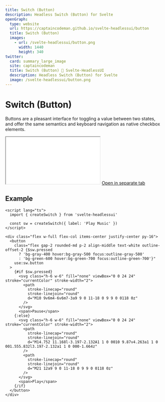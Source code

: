 ```yaml
---
title: Switch (Button)
description: Headless Switch (Button) for Svelte
openGraph:
  type: website
  url: https://captaincodeman.github.io/svelte-headlessui/button
  title: Switch (Button)
  images:
    - url: /svelte-headlessui/button.png
      width: 1440
      height: 340
twitter:
  card: summary_large_image
  site: captaincodeman
  title: Switch (Button) 🚀 Svelte-HeadlessUI
  description: Headless Switch (Button) for Svelte
  image: /svelte-headlessui/button.png
---
```


# Switch (Button)

Buttons are a pleasant interface for toggling a value between two states, and offer the same semantics and keyboard navigation as native checkbox elements.

<iframe class="w-full h-[170px] rounded-xl border-none" src="./example/button"></iframe>
<a href="./example/button" target="_blank">
	Open in separate tab
</a>

## Example

```svelte
<script lang="ts">
  import { createSwitch } from 'svelte-headlessui'

  const sw = createSwitch({ label: 'Play Music' })
</script>

<div class="flex w-full flex-col items-center justify-center py-16">
  <button
    class="flex gap-2 rounded-md p-2 align-middle text-white outline-offset-2 {$sw.pressed
      ? 'bg-gray-400 hover:bg-gray-500 focus:outline-gray-500'
      : 'bg-green-600 hover:bg-green-700 focus:outline-green-700'}"
    use:sw.button
  >
    {#if $sw.pressed}
      <svg class="h-6 w-6" fill="none" viewBox="0 0 24 24" stroke="currentColor" stroke-width="2">
        <path
          stroke-linecap="round"
          stroke-linejoin="round"
          d="M10 9v6m4-6v6m7-3a9 9 0 11-18 0 9 9 0 0118 0z"
        />
      </svg>
      <span>Pause</span>
    {:else}
      <svg class="h-6 w-6" fill="none" viewBox="0 0 24 24" stroke="currentColor" stroke-width="2">
        <path
          stroke-linecap="round"
          stroke-linejoin="round"
          d="M14.752 11.168l-3.197-2.132A1 1 0 0010 9.87v4.263a1 1 0 001.555.832l3.197-2.132a1 1 0 000-1.664z"
        />
        <path
          stroke-linecap="round"
          stroke-linejoin="round"
          d="M21 12a9 9 0 11-18 0 9 9 0 0118 0z"
        />
      </svg>
      <span>Play</span>
    {/if}
  </button>
</div>
```

